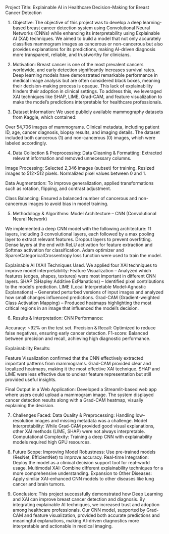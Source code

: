 Project Title: Explainable AI in Healthcare Decision-Making for Breast Cancer Detection

1. Objective:
The objective of this project was to develop a deep learning-based breast cancer detection system using Convolutional Neural Networks (CNNs) while enhancing its interpretability using Explainable AI (XAI) techniques. We aimed to build a model that not only accurately classifies mammogram images as cancerous or non-cancerous but also provides explanations for its predictions, making AI-driven diagnosis more transparent, reliable, and trustworthy for clinicians.

2. Motivation:
Breast cancer is one of the most prevalent cancers worldwide, and early detection significantly increases survival rates. Deep learning models have demonstrated remarkable performance in medical image analysis but are often considered black boxes, meaning their decision-making process is opaque. This lack of explainability hinders their adoption in clinical settings. To address this, we leveraged XAI techniques like SHAP, LIME, Grad-CAM, and feature visualization to make the model’s predictions interpretable for healthcare professionals.

3. Dataset Information:
We used publicly available mammography datasets from Kaggle, which contained:

Over 54,706 images of mammograms.
Clinical metadata, including patient ID, age, cancer diagnosis, biopsy results, and imaging details.
The dataset included both cancerous (1) and non-cancerous (0) images, which were labeled accordingly.

4. Data Collection & Preprocessing:
Data Cleaning & Formatting: Extracted relevant information and removed unnecessary columns.

Image Processing: Selected 2,346 images (subset) for training.
Resized images to 512×512 pixels.
Normalized pixel values between 0 and 1.

Data Augmentation: To improve generalization, applied transformations such as rotation, flipping, and contrast adjustment.

Class Balancing: Ensured a balanced number of cancerous and non-cancerous images to avoid bias in model training.

5. Methodology & Algorithms: 
Model Architecture – CNN (Convolutional Neural Network)

We implemented a deep CNN model with the following architecture:
11 layers, including 3 convolutional layers, each followed by a max pooling layer to extract relevant features.
Dropout layers to prevent overfitting.
Dense layers at the end with ReLU activation for feature extraction and Softmax activation for classification.
Adam optimizer and SparseCategoricalCrossentropy loss function were used to train the model.

Explainable AI (XAI) Techniques Used. We applied four XAI techniques to improve model interpretability:
Feature Visualization – Analyzed which features (edges, shapes, textures) were most important in different CNN layers.
SHAP (SHapley Additive ExPlanations) – Identified pixel contributions to the model’s prediction.
LIME (Local Interpretable Model-Agnostic Explanations) – Generated perturbed versions of input images and analyzed how small changes influenced predictions.
Grad-CAM (Gradient-weighted Class Activation Mapping) – Produced heatmaps highlighting the most critical regions in an image that influenced the model’s decision.

6. Results & Interpretation:
CNN Performance:

Accuracy: ~92% on the test set.
Precision & Recall: Optimized to reduce false negatives, ensuring early cancer detection.
F1-score: Balanced between precision and recall, achieving high diagnostic performance.

Explainability Results:

Feature Visualization confirmed that the CNN effectively extracted important patterns from mammograms.
Grad-CAM provided clear and localized heatmaps, making it the most effective XAI technique.
SHAP and LIME were less effective due to unclear feature representation but still provided useful insights.

Final Output in a Web Application: Developed a Streamlit-based web app where users could upload a mammogram image. The system displayed cancer detection results along with a Grad-CAM heatmap, visually explaining the decision.

7. Challenges Faced:
Data Quality & Preprocessing: Handling low-resolution images and missing metadata was a challenge.
Model Interpretability: While Grad-CAM provided good visual explanations, other XAI methods (LIME, SHAP) were not always interpretable.
Computational Complexity: Training a deep CNN with explainability models required high GPU resources.

8. Future Scope:
Improving Model Robustness: Use pre-trained models (ResNet, EfficientNet) to improve accuracy.
Real-time Integration: Deploy the model as a clinical decision support tool for real-world usage.
Multimodal XAI: Combine different explainability techniques for a more comprehensive understanding.
Expansion to Other Diseases: Apply similar XAI-enhanced CNN models to other diseases like lung cancer and brain tumors.

9. Conclusion:
This project successfully demonstrated how Deep Learning and XAI can improve breast cancer detection and diagnosis. By integrating explainable AI techniques, we increased trust and adoption among healthcare professionals. Our CNN model, supported by Grad-CAM and feature visualization, provided both accurate predictions and meaningful explanations, making AI-driven diagnostics more interpretable and actionable in medical imaging.


